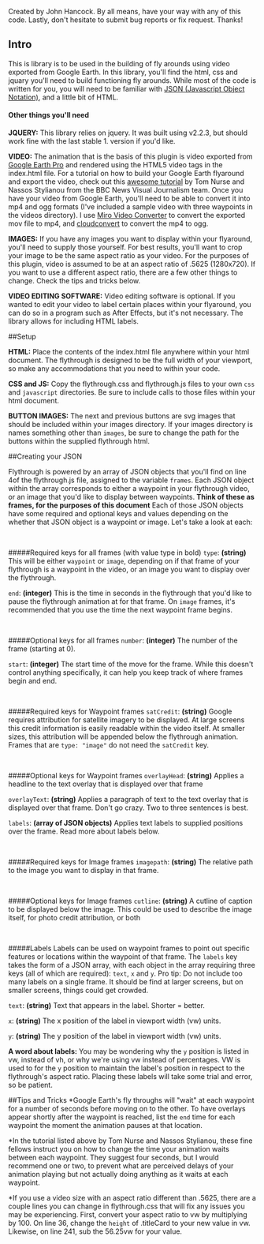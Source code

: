 Created by John Hancock. By all means, have your way with any of this code. Lastly, don't hesitate to submit bug reports or fix request. Thanks!


## Intro

This is library is to be used in the building of fly arounds using video exported from Google Earth. In this library, you'll find the html, css and jquary you'll need to build functioning fly arounds. While most of the code is written for you, you will need to be familiar with [JSON (Javascript Object Notation)](http://www.w3schools.com/json/), and a little bit of HTML.

#### Other things you'll need

**JQUERY:** This library relies on jquery. It was built using v2.2.3, but should work fine with the last stable 1. version if you'd like.

**VIDEO:** The animation that is the basis of this plugin is video exported from [Google Earth Pro](http://www.google.com/earth/download/gep/agree.html) and rendered using the HTML5 video tags in the index.html file. For a tutorial on how to build your Google Earth flyaround and export the video, check out this [awesome tutorial](https://github.com/tnurse/gep-flythroughs) by Tom Nurse and Nassos Stylianou from the BBC News Visual Journalism team. Once you have your video from Google Earth, you'll need to be able to convert it into mp4 and ogg formats (I've included a sample video with three waypoints in the videos directory). I use [Miro Video Converter](http://www.mirovideoconverter.com/) to convert the exported mov file to mp4, and [cloudconvert](https://cloudconvert.com/mp4-to-ogg) to convert the mp4 to ogg.

**IMAGES:** If you have any images you want to display within your flyaround, you'll need to supply those yourself. For best results, you'll want to crop your image to be the same aspect ratio as your video. For the purposes of this plugin, video is assumed to be at an aspect ratio of .5625 (1280x720). If you want to use a different aspect ratio, there are a few other things to change. Check the tips and tricks below.

**VIDEO EDITING SOFTWARE:** Video editing software is optional. If you wanted to edit your video to label certain places within your flyaround, you can do so in a program such as After Effects, but it's not necessary. The library allows for including HTML labels.



##Setup

**HTML:** Place the contents of the index.html file anywhere within your html document. The flythrough is designed to be the full width of your viewport, so make any accommodations that you need to within your code.

**CSS and JS:** Copy the flythrough.css and flythrough.js files to your own `css` and `javascript` directories. Be sure to include calls to those files within your html document.

**BUTTON IMAGES:** The next and previous buttons are svg images that should be included within your images directory. If your images directory is names something other than `images`, be sure to change the path for the buttons within the supplied flythrough html.




##Creating your JSON

Flythrough is powered by an array of JSON objects that you'll find on line 4of the flythrough.js file, assigned to the variable `frames`. Each JSON object within the array corresponds to either a waypoint in your flythrough video, or an image that you'd like to display between waypoints. **Think of these as frames, for the purposes of this document** Each of those JSON objects have some required and optional keys and values depending on the whether that JSON object is a waypoint or image. Let's take a look at each:  

<br />

#####Required keys for all frames (with value type in bold)
`type`: **(string)** This will be either `waypoint` or `image`, depending on if that frame of your flythrough is a waypoint in the video, or an image you want to display over the flythrough.

`end`: **(integer)** This is the time in seconds in the flythrough that you'd like to pause the flythrough animation at for that frame. On `image` frames, it's recommended that you use the time the next waypoint frame begins.

<br />

#####Optional keys for all frames
`number`: **(integer)** The number of the frame (starting at 0).

`start`: **(integer)** The start time of the move for the frame. While this doesn't control anything specifically, it can help you keep track of where frames begin and end.

<br />

#####Required keys for Waypoint frames
`satCredit`: **(string)** Google requires attribution for satellite imagery to be displayed. At large screens this credit information is easily readable within the video itself. At smaller sizes, this attribution will be appended below the flythrough animation. Frames that are `type: "image"` do not need the `satCredit` key.

<br />

#####Optional keys for Waypoint frames
`overlayHead`: **(string)** Applies a headline to the text overlay that is displayed over that frame

`overlayText`: **(string)** Applies a paragraph of text to the text overlay that is displayed over that frame. Don't go crazy. Two to three sentences is best.

`labels`: **(array of JSON objects)** Applies text labels to supplied positions over the frame. Read more about labels below.

<br />

#####Required keys for Image frames
`imagepath`: **(string)** The relative path to the image you want to display in that frame.

<br />

#####Optional keys for Image frames
`cutline`: **(string)** A cutline of caption to be displayed below the image. This could be used to describe the image itself, for photo credit attribution, or both

<br />

#####Labels
Labels can be used on waypoint frames to point out specific features or locations within the waypoint of that frame. The `labels` key takes the form of a JSON array, with each object in the array requiring three keys (all of which are required): `text`, `x` and `y`. Pro tip: Do not include too many labels on a single frame. It should be find at larger screens, but on smaller screens, things could get crowded.

`text`: **(string)** Text that appears in the label. Shorter = better.

`x`: **(string)** The x position of the label in viewport width (vw) units.

`y`: **(string)** The y position of the label in viewport width (vw) units.

**A word about labels:** You may be wondering why the `y` position is listed in vw, instead of vh, or why we're using vw instead of percentages. VW is used to for the `y` position to maintain the label's position in respect to the flythrough's aspect ratio. Placing these labels will take some trial and error, so be patient.



##Tips and Tricks
*Google Earth's fly throughs will "wait" at each waypoint for a number of seconds before moving on to the other. To have overlays appear shortly after the waypoint is reached, list the `end` time for each waypoint the moment the animation pauses at that location.

*In the tutorial listed above by Tom Nurse and Nassos Stylianou, these fine fellows instruct you on how to change the time your animation waits between each waypoint. They suggest four seconds, but I would recommend one or two, to prevent what are perceived delays of your animation playing but not actually doing anything as it waits at each waypoint.

*If you use a video size with an aspect ratio different than .5625, there are a couple lines you can change in flythrough.css that will fix any issues you may be experiencing. First, convert your aspect ratio to vw by multiplying by 100. On line 36, change the `height` of .titleCard to your new value in vw. Likewise, on line 241, sub the 56.25vw for your value.
